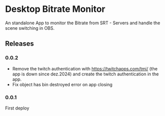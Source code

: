 # Desktop Bitrate Monitor
An standalone App to monitor the Bitrate from SRT - Servers and handle the scene switching in OBS.

## Releases

### 0.0.2
* Remove the twitch authentication with https://twitchapps.com/tmi/ (the app is down since dez.2024) and create the twitch authentication in the app.
* Fix object has bin destroyed error on app closing

### 0.0.1
First deploy 
